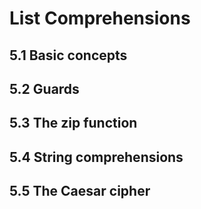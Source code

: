 # List Comprehensions

## 5.1 Basic concepts

## 5.2 Guards

## 5.3 The zip function

## 5.4 String comprehensions

## 5.5 The Caesar cipher
